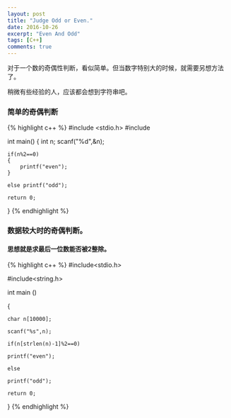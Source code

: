 ```yaml
---
layout: post
title: "Judge Odd or Even."
date: 2016-10-26
excerpt: "Even And Odd"
tags: [C++]
comments: true
---
```


对于一个数的奇偶性判断，看似简单。但当数字特别大的时候，就需要另想方法了。

稍微有些经验的人，应该都会想到字符串吧。

### 简单的奇偶判断

{% highlight c++ %}
#include <stdio.h>
#include <iostream>

int main()
{
	int n;
	scanf("%d",&n);
	
	if(n%2==0)
	{
		printf("even");
	}
	
	else printf("odd");
	
	return 0;
}
{% endhighlight %}

### 数据较大时的奇偶判断。

#### 思想就是求最后一位数能否被2整除。

{% highlight c++ %}
#include<stdio.h>

#include<string.h>

int main ()

{

    char n[10000];

    scanf("%s",n);

    if(n[strlen(n)-1]%2==0)

    printf("even");

    else

    printf("odd");

    return 0;

}
{% endhighlight %}